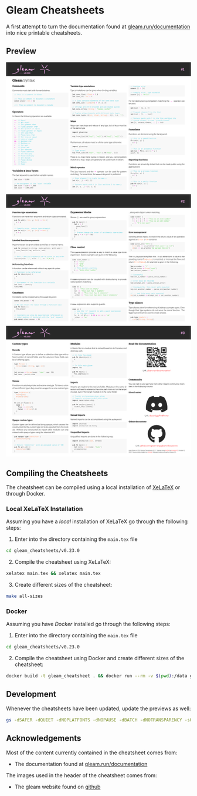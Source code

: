 # Gleam Cheatsheets

A first attempt to turn the documentation found at [gleam.run/documentation](https://gleam.run/documentation) into nice printable cheatsheets.

## Preview 

<p align="center">
  <img src="preview/previews-1.png" />
  <img src="preview/previews-2.png" />
  <img src="preview/previews-3.png" />
</p>


## Compiling the Cheatsheets

The cheatsheet can be compiled using a local installation of [XeLaTeX](https://tug.org/xetex/) or through Docker.

### Local XeLaTeX Installation

Assuming you have a _local_ installation of XeLaTeX go through the following steps: 

1. Enter into the directory containing the `main.tex` file

```bash
cd gleam_cheatsheets/v0.23.0
```

2. Compile the cheatsheet using XeLaTeX:

```bash
xelatex main.tex && xelatex main.tex
```

3. Create different sizes of the cheatsheet:

```bash
make all-sizes
```

### Docker

Assuming you have _Docker_ installed go through the following steps: 

1. Enter into the directory containing the `main.tex` file

```bash
cd gleam_cheatsheets/v0.23.0
```

2. Compile the cheatsheet using Docker and create different sizes of the cheatsheet:

```bash
docker build -t gleam_cheatsheet . && docker run --rm -v $(pwd):/data gleam_cheatsheet /bin/bash -c "xelatex main.tex && xelatex main.tex && make all-sizes"
```

## Development

Whenever the cheatsheets have been updated, update the previews as well:

```bash
gs -dSAFER -dQUIET -dNOPLATFONTS -dNOPAUSE -dBATCH -dNOTRANSPARENCY -sOutputFile="previews-%d.png" -sDEVICE=png16m -r300 -dTextAlphaBits=4 -dGraphicsAlphaBits=4 -dUseCIEColor -dUseTrimBox main.pdf && mv previews-* ../preview

```

## Acknowledgements

Most of the content currently contained in the cheatsheet comes from:
- The documentation found at [gleam.run/documentation](https://gleam.run/documentation)

The images used in the header of the cheatsheet comes from:
- The gleam website found on [github](https://github.com/gleam-lang/website/tree/main/img)
